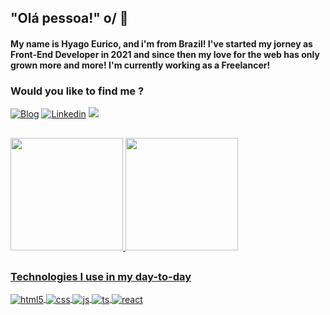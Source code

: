 <div >
  <h2>  "Olá pessoa!" o/ 👋</h2>


<h4>
  My name is Hyago Eurico, and i'm from Brazil! I've started my jorney as Front-End Developer in 2021 and since then my love for the web has only grown more and more! I'm currently working as a Freelancer!
</h4> 
  
<h3>
  Would you like to find me ?
</h3>

[![Blog](https://img.shields.io/website?label=Hyago-Eurico.com&style=for-the-badge&url=https://hyago-nsa.github.io/portfolio-v2/)](https://hyago-nsa.github.io/portfolio-v2/)
[![Linkedin](https://img.shields.io/badge/LinkedIn-0077B5?style=for-the-badge&logo=linkedin&logoColor=white)](https://www.linkedin.com/in/hyago-eurico-421654207/)
<a href = "mailto:hyago.eurico.nsa@gmail.com"><img src="https://img.shields.io/badge/-Gmail-%23333?style=for-the-badge&logo=gmail&logoColor=white" target="_blank"></a>

##

  <a href="https://github.com/Hyago-nsa">
<img height="180em" src="https://github-readme-stats.vercel.app/api?username=Hyago-nsa&show_icons=true&theme=radical&include_all_commits=true&count_private=true"/>  <img height="180em" src="https://github-readme-stats.vercel.app/api/top-langs/?username=Hyago-nsa&layout=compact&langs_count=7&theme=radical"/>

##

<h3>Technologies I use in my day-to-day</h3>

<div style="display: inline_block">
  <img align="center" alt="html5" src="https://img.shields.io/badge/HTML5-E34F26?style=for-the-badge&logo=html5&logoColor=white" />
  <img align="center" alt="css" src="https://img.shields.io/badge/CSS3-1572B6?style=for-the-badge&logo=css3&logoColor=white" />
  <img align="center" alt="js" src="https://img.shields.io/badge/JavaScript-F7DF1E?style=for-the-badge&logo=javascript&logoColor=black" />
  <img align="center" alt="ts" src="https://img.shields.io/badge/TypeScript-007ACC?style=for-the-badge&logo=typescript&logoColor=white" />
  <img align="center" alt="react" src="https://img.shields.io/badge/React-20232A?style=for-the-badge&logo=react&logoColor=61DAFB" />
</div><br/>
</div>
